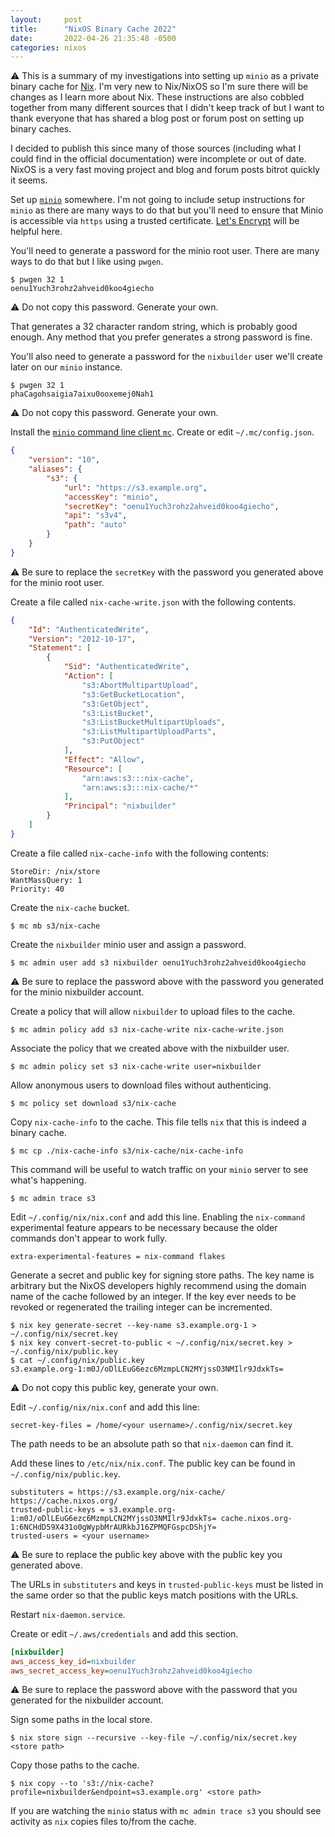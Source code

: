 ```yaml
---
layout:     post
title:      "NixOS Binary Cache 2022"
date:       2022-04-26 21:35:48 -0500
categories: nixos
---
```


⚠ This is a summary of my investigations into setting up `minio` as a private binary cache for [Nix](https://nixos.org/). I'm very new to Nix/NixOS so I'm sure there will be changes as I learn more about Nix. These instructions are also cobbled together from many different sources that I didn't keep track of but I want to thank everyone that has shared a blog post or forum post on setting up binary caches.

I decided to publish this since many of those sources (including what I could find in the official documentation) were incomplete or out of date. NixOS is a very fast moving project and blog and forum posts bitrot quickly it seems.

Set up [`minio`](https://github.com/minio/minio) somewhere. I'm not going to include setup instructions for `minio` as there are many ways to do that but you'll need to ensure that Minio is accessible via `https` using a trusted certificate. [Let's Encrypt](https://letsencrypt.org/) will be helpful here.

You'll need to generate a password for the minio root user. There are many ways to do that but I like using `pwgen`.

```shell
$ pwgen 32 1
oenu1Yuch3rohz2ahveid0koo4giecho
```
⚠ Do not copy this password. Generate your own.

That generates a 32 character random string, which is probably good enough. Any method that you prefer generates a strong password is fine.

You'll also need to generate a password for the `nixbuilder` user we'll create later on our `minio` instance.

```shell
$ pwgen 32 1
phaCagohsaigia7aixu0ooxemej0Nah1
```
⚠ Do not copy this password. Generate your own.

Install the [`minio` command line client `mc`](https://github.com/minio/mc). Create or edit `~/.mc/config.json`.

```json
{
    "version": "10",
    "aliases": {
        "s3": {
            "url": "https://s3.example.org",
            "accessKey": "minio",
            "secretKey": "oenu1Yuch3rohz2ahveid0koo4giecho",
            "api": "s3v4",
            "path": "auto"
        }
    }
}
```
⚠ Be sure to replace the `secretKey` with the password you generated above for the minio root user.

Create a file called `nix-cache-write.json` with the following contents.

```json
{
    "Id": "AuthenticatedWrite",
    "Version": "2012-10-17",
    "Statement": [
        {
            "Sid": "AuthenticatedWrite",
            "Action": [
                "s3:AbortMultipartUpload",
                "s3:GetBucketLocation",
                "s3:GetObject",
                "s3:ListBucket",
                "s3:ListBucketMultipartUploads",
                "s3:ListMultipartUploadParts",
                "s3:PutObject"
            ],
            "Effect": "Allow",
            "Resource": [
                "arn:aws:s3:::nix-cache",
                "arn:aws:s3:::nix-cache/*"
            ],
            "Principal": "nixbuilder"
        }
    ]
}
```

Create a file called `nix-cache-info` with the following contents:

```
StoreDir: /nix/store
WantMassQuery: 1
Priority: 40
```

Create the `nix-cache` bucket.

```shell
$ mc mb s3/nix-cache
```
Create the `nixbuilder` minio user and assign a password.
```shell
$ mc admin user add s3 nixbuilder oenu1Yuch3rohz2ahveid0koo4giecho
```
⚠ Be sure to replace the password above with the password you generated for the minio nixbuilder account.

Create a policy that will allow `nixbuilder` to upload files to the cache.
```shell
$ mc admin policy add s3 nix-cache-write nix-cache-write.json
```

Associate the policy that we created above with the nixbuilder user.
```shell
$ mc admin policy set s3 nix-cache-write user=nixbuilder
```

Allow anonymous users to download files without authenticing.

```shell
$ mc policy set download s3/nix-cache
```

Copy `nix-cache-info` to the cache. This file tells `nix` that this is indeed a binary cache.
```
$ mc cp ./nix-cache-info s3/nix-cache/nix-cache-info
```

This command will be useful to watch traffic on your `minio` server to see what's happening.

```shell
$ mc admin trace s3
```

Edit `~/.config/nix/nix.conf` and add this line. Enabling the `nix-command` experimental feature appears to be necessary because the older commands don't appear to work fully.

```
extra-experimental-features = nix-command flakes
```

Generate a secret and public key for signing store paths. The key name is arbitrary but the NixOS developers highly recommend using the domain name of the cache followed by an integer. If the key ever needs to be revoked or regenerated the trailing integer can be incremented.


```shell
$ nix key generate-secret --key-name s3.example.org-1 > ~/.config/nix/secret.key
$ nix key convert-secret-to-public < ~/.config/nix/secret.key > ~/.config/nix/public.key
$ cat ~/.config/nix/public.key
s3.example.org-1:m0J/oDlLEuG6ezc6MzmpLCN2MYjssO3NMIlr9JdxkTs=
```
⚠ Do not copy this public key, generate your own.

Edit `~/.config/nix/nix.conf` and add this line:
```
secret-key-files = /home/<your username>/.config/nix/secret.key
```
The path needs to be an absolute path so that `nix-daemon` can find it.

Add these lines to `/etc/nix/nix.conf`. The public key can be found in `~/.config/nix/public.key`.

```
substituters = https://s3.example.org/nix-cache/ https://cache.nixos.org/
trusted-public-keys = s3.example.org-1:m0J/oDlLEuG6ezc6MzmpLCN2MYjssO3NMIlr9JdxkTs= cache.nixos.org-1:6NCHdD59X431o0gWypbMrAURkbJ16ZPMQFGspcDShjY=
trusted-users = <your username>
```
⚠ Be sure to replace the public key above with the public key you generated above.

The URLs in `substituters` and keys in `trusted-public-keys` must be listed in the same order so that the public keys match positions with the URLs.

Restart `nix-daemon.service`.

Create or edit `~/.aws/credentials` and add this section.

```ini
[nixbuilder]
aws_access_key_id=nixbuilder
aws_secret_access_key=oenu1Yuch3rohz2ahveid0koo4giecho
```
⚠ Be sure to replace the password above with the password that you generated for the nixbuilder account.

Sign some paths in the local store.

```shell
$ nix store sign --recursive --key-file ~/.config/nix/secret.key <store path>
```

Copy those paths to the cache.

```shell
$ nix copy --to 's3://nix-cache?profile=nixbuilder&endpoint=s3.example.org' <store path>
```

If you are watching the `minio` status with `mc admin trace s3` you should see activity as `nix` copies files to/from the cache.
